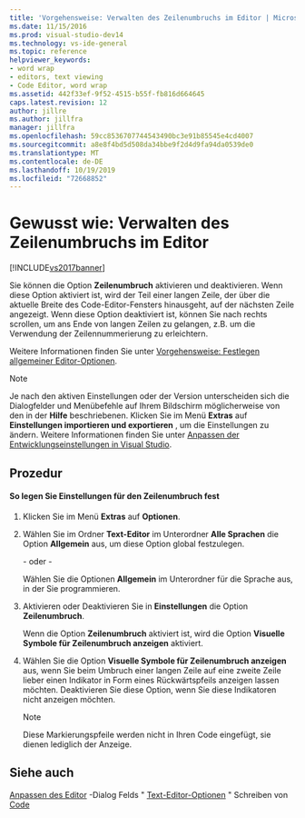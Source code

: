 ```yaml
---
title: 'Vorgehensweise: Verwalten des Zeilenumbruchs im Editor | Microsoft-Dokumentation'
ms.date: 11/15/2016
ms.prod: visual-studio-dev14
ms.technology: vs-ide-general
ms.topic: reference
helpviewer_keywords:
- word wrap
- editors, text viewing
- Code Editor, word wrap
ms.assetid: 442f33ef-9f52-4515-b55f-fb816d664645
caps.latest.revision: 12
author: jillre
ms.author: jillfra
manager: jillfra
ms.openlocfilehash: 59cc8536707744543490bc3e91b85545e4cd4007
ms.sourcegitcommit: a8e8f4bd5d508da34bbe9f2d4d9fa94da0539de0
ms.translationtype: MT
ms.contentlocale: de-DE
ms.lasthandoff: 10/19/2019
ms.locfileid: "72668852"
---
```

# <a name="how-to-manage-word-wrap-in-the-editor"></a>Gewusst wie: Verwalten des Zeilenumbruchs im Editor
[!INCLUDE[vs2017banner](../../includes/vs2017banner.md)]

Sie können die Option **Zeilenumbruch** aktivieren und deaktivieren. Wenn diese Option aktiviert ist, wird der Teil einer langen Zeile, der über die aktuelle Breite des Code-Editor-Fensters hinausgeht, auf der nächsten Zeile angezeigt. Wenn diese Option deaktiviert ist, können Sie nach rechts scrollen, um ans Ende von langen Zeilen zu gelangen, z.B. um die Verwendung der Zeilennummerierung zu erleichtern.

 Weitere Informationen finden Sie unter [Vorgehensweise: Festlegen allgemeiner Editor-Optionen](https://msdn.microsoft.com/704e4a7b-2162-4bed-8a47-f4f6ffec98c2).

> [!NOTE]
> Je nach den aktiven Einstellungen oder der Version unterscheiden sich die Dialogfelder und Menübefehle auf Ihrem Bildschirm möglicherweise von den in der **Hilfe** beschriebenen. Klicken Sie im Menü **Extras** auf **Einstellungen importieren und exportieren** , um die Einstellungen zu ändern. Weitere Informationen finden Sie unter [Anpassen der Entwicklungseinstellungen in Visual Studio](https://msdn.microsoft.com/22c4debb-4e31-47a8-8f19-16f328d7dcd3).

## <a name="procedure"></a>Prozedur

#### <a name="to-set-word-wrap-preferences"></a>So legen Sie Einstellungen für den Zeilenumbruch fest

1. Klicken Sie im Menü **Extras** auf **Optionen**.

2. Wählen Sie im Ordner **Text-Editor** im Unterordner **Alle Sprachen** die Option **Allgemein** aus, um diese Option global festzulegen.

     \- oder -

     Wählen Sie die Optionen **Allgemein** im Unterordner für die Sprache aus, in der Sie programmieren.

3. Aktivieren oder Deaktivieren Sie in **Einstellungen** die Option **Zeilenumbruch**.

     Wenn die Option **Zeilenumbruch** aktiviert ist, wird die Option **Visuelle Symbole für Zeilenumbruch anzeigen** aktiviert.

4. Wählen Sie die Option **Visuelle Symbole für Zeilenumbruch anzeigen** aus, wenn Sie beim Umbruch einer langen Zeile auf eine zweite Zeile lieber einen Indikator in Form eines Rückwärtspfeils anzeigen lassen möchten. Deaktivieren Sie diese Option, wenn Sie diese Indikatoren nicht anzeigen möchten.

    > [!NOTE]
    > Diese Markierungspfeile werden nicht in Ihren Code eingefügt, sie dienen lediglich der Anzeige.

## <a name="see-also"></a>Siehe auch
 [Anpassen des Editor](../../ide/customizing-the-editor.md) -Dialog Felds " [Text-Editor-Optionen](../../ide/reference/text-editor-options-dialog-box.md) " Schreiben von [Code](../../ide/writing-code-in-the-code-and-text-editor.md)
